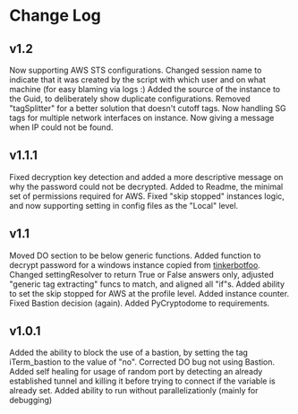 # Change Log

## v1.2
Now supporting AWS STS configurations.
Changed session name to indicate that it was created by the script with which user and on what machine (for easy blaming via logs :)
Added the source of the instance to the Guid, to deliberately show duplicate configurations.
Removed "tagSplitter" for a better solution that doesn't cutoff tags.
Now handling SG tags for multiple network interfaces on instance.
Now giving a message when IP could not be found.

## v1.1.1
Fixed decryption key detection and added a more descriptive message on why the password could not be decrypted.
Added to Readme, the minimal set of permissions required for AWS.
Fixed "skip stopped" instances logic, and now supporting setting in config files as the "Local" level.

## v1.1
Moved DO section to be below generic functions.
Added function to decrypt password for a windows instance copied from [tinkerbotfoo](https://gist.github.com/tinkerbotfoo/337df5bd1faff777fb52).
Changed settingResolver to return True or False answers only, adjusted "generic tag extracting" funcs to match, and aligned all "if"s.
Added ability to set the skip stopped for AWS at the profile level.
Added instance counter.
Fixed Bastion decision (again).
Added PyCryptodome to requirements.


## v1.0.1
Added the ability to block the use of a bastion, by setting the tag iTerm_bastion to the value of "no".
Corrected DO bug not using Bastion.
Added self healing for usage of random port by detecting an already established tunnel and killing it before trying to connect if the variable is already set.
Added ability to run without parallelizationly (mainly for debugging)